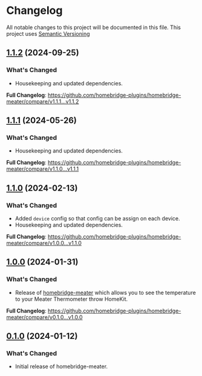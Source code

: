 # Changelog

All notable changes to this project will be documented in this file. This project uses [Semantic Versioning](https://semver.org/)

## [1.1.2](https://github.com/homebridge-plugins/homebridge-meater/releases/tag/v1.1.2) (2024-09-25)

### What's Changed
- Housekeeping and updated dependencies.

**Full Changelog**: https://github.com/homebridge-plugins/homebridge-meater/compare/v1.1.1...v1.1.2

## [1.1.1](https://github.com/homebridge-plugins/homebridge-meater/releases/tag/v1.1.1) (2024-05-26)

### What's Changed
- Housekeeping and updated dependencies.

**Full Changelog**: https://github.com/homebridge-plugins/homebridge-meater/compare/v1.1.0...v1.1.1

## [1.1.0](https://github.com/homebridge-plugins/homebridge-meater/releases/tag/v1.1.0) (2024-02-13)

### What's Changed
- Added `device` config so that config can be assign on each device.
- Housekeeping and updated dependencies.

**Full Changelog**: https://github.com/homebridge-plugins/homebridge-meater/compare/v1.0.0...v1.1.0

## [1.0.0](https://github.com/homebridge-plugins/homebridge-meater/releases/tag/v1.0.0) (2024-01-31)

### What's Changed
- Release of [homebridge-meater](https://github.com/homebridge-plugins/homebridge-meater) which allows you to see the temperature to your Meater Thermometer throw HomeKit.

**Full Changelog**: https://github.com/homebridge-plugins/homebridge-meater/compare/v0.1.0...v1.0.0

## [0.1.0](https://github.com/homebridge-plugins/homebridge-meater/releases/tag/v0.1.0) (2024-01-12)

### What's Changed
- Initial release of homebridge-meater.
